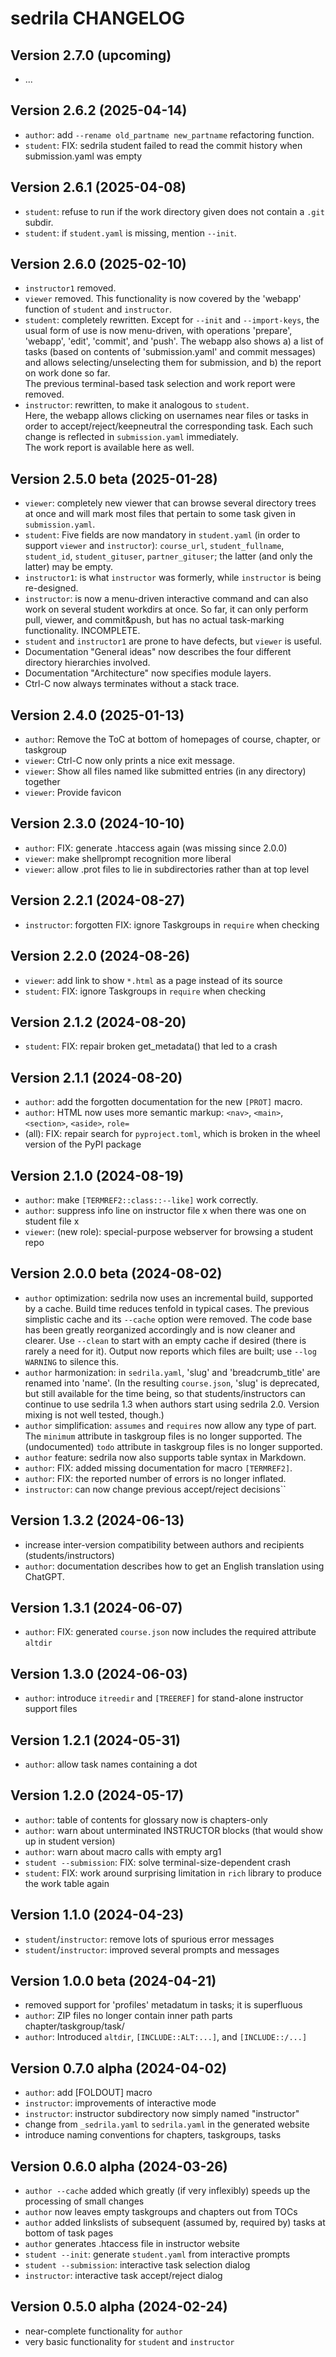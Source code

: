 # sedrila CHANGELOG


## Version 2.7.0 (upcoming)
- ...


## Version 2.6.2 (2025-04-14)
- `author`: add `--rename old_partname new_partname` refactoring function.
- `student`: FIX: sedrila student failed to read the commit history when submission.yaml was empty


## Version 2.6.1 (2025-04-08)
- `student`: refuse to run if the work directory given does not contain a `.git` subdir.
- `student`: if `student.yaml` is missing, mention `--init`.


## Version 2.6.0 (2025-02-10)
- `instructor1` removed.
- `viewer` removed. This functionality is now covered by the 'webapp' function of
  `student` and `instructor`.
- `student`: completely rewritten. Except for `--init` and `--import-keys`, the usual form of use is now
  menu-driven, with operations 'prepare', 'webapp', 'edit', 'commit', and 'push'.
  The webapp also shows a) a list of tasks (based on contents of 'submission.yaml' and commit messages)
  and allows selecting/unselecting them for submission, and b) the report on work done so far.  
  The previous terminal-based task selection and work report were removed.
- `instructor`: rewritten, to make it analogous to `student`.  
  Here, the webapp allows clicking on usernames near files or tasks in order to accept/reject/keepneutral
  the corresponding task. Each such change is reflected in `submission.yaml` immediately.  
  The work report is available here as well.


## Version 2.5.0 beta (2025-01-28)
- `viewer`: completely new viewer that can browse several directory trees at once and will
  mark most files that pertain to some task given in `submission.yaml`.
- `student`: Five fields are now mandatory in `student.yaml` (in order to support `viewer` and `instructor`):
  `course_url`, `student_fullname`, `student_id`, `student_gituser`, `partner_gituser`; 
  the latter (and only the latter) may be empty. 
- `instructor1`: is what `instructor` was formerly, while `instructor` is being re-designed.
- `instructor`: is now a menu-driven interactive command and can also work on several student workdirs at once.
  So far, it can only perform pull, viewer, and commit&push, but has no actual task-marking functionality.
  INCOMPLETE.
- `student` and `instructor1` are prone to have defects, but `viewer` is useful.
- Documentation "General ideas" now describes the four different directory hierarchies involved.
- Documentation "Architecture" now specifies module layers.
- Ctrl-C now always terminates without a stack trace.


## Version 2.4.0 (2025-01-13)
- `author`: Remove the ToC at bottom of homepages of course, chapter, or taskgroup
- `viewer`: Ctrl-C now only prints a nice exit message.
- `viewer`: Show all files named like submitted entries (in any directory) together
- `viewer`: Provide favicon


## Version 2.3.0 (2024-10-10)
- `author`: FIX: generate .htaccess again (was missing since 2.0.0)
- `viewer`: make shellprompt recognition more liberal
- `viewer`: allow .prot files to lie in subdirectories rather than at top level


## Version 2.2.1 (2024-08-27)
- `instructor`: forgotten FIX: ignore Taskgroups in `require` when checking


## Version 2.2.0 (2024-08-26)
- `viewer`: add link to show `*.html` as a page instead of its source
- `student`: FIX: ignore Taskgroups in `require` when checking


## Version 2.1.2 (2024-08-20)
- `student`: FIX: repair broken get_metadata() that led to a crash


## Version 2.1.1 (2024-08-20)
- `author`: add the forgotten documentation for the new `[PROT]` macro.
- `author`: HTML now uses more semantic markup: `<nav>`, `<main>`, `<section>`, `<aside>`,
  `role=`
- (all): FIX: repair search for `pyproject.toml`, which is broken in the wheel version of the PyPI package


## Version 2.1.0 (2024-08-19)
- `author`: make `[TERMREF2::class::--like]` work correctly.
- `author`: suppress info line on instructor file x when there was one on student file x
- `viewer`: (new role): special-purpose webserver for browsing a student repo


## Version 2.0.0 beta (2024-08-02) 
- `author` optimization: sedrila now uses an incremental build, supported by a cache.
  Build time reduces tenfold in typical cases.
  The previous simplistic cache and its `--cache` option were removed.
  The code base has been greatly reorganized accordingly and is now cleaner and clearer.
  Use `--clean` to start with an empty cache if desired (there is rarely a need for it).
  Output now reports which files are built; use `--log WARNING` to silence this.
- `author` harmonization: in `sedrila.yaml`, 'slug' and 'breadcrumb_title' are renamed into 'name'.
  (In the resulting `course.json`, 'slug' is deprecated, but still available for the time being,
  so that students/instructors can continue to use sedrila 1.3 when authors start using sedrila 2.0.
  Version mixing is not well tested, though.)
- `author` simplification: `assumes` and `requires` now allow any type of part.
  The `minimum` attribute in taskgroup files is no longer supported.
  The (undocumented) `todo` attribute in taskgroup files is no longer supported.
- `author` feature: sedrila now also supports table syntax in Markdown.
- `author`: FIX: added missing documentation for macro `[TERMREF2]`.
- `author`: FIX: the reported number of errors is no longer inflated.
- `instructor`: can now change previous accept/reject decisions``


## Version 1.3.2 (2024-06-13) 
- increase inter-version compatibility between authors and recipients (students/instructors)
- `author`: documentation describes how to get an English translation using ChatGPT.


## Version 1.3.1 (2024-06-07) 
- `author`: FIX: generated `course.json` now includes the required attribute `altdir`


## Version 1.3.0 (2024-06-03) 
- `author`: introduce `itreedir` and `[TREEREF]` for stand-alone instructor support files


## Version 1.2.1 (2024-05-31) 
- `author`: allow task names containing a dot


## Version 1.2.0 (2024-05-17)
- `author`: table of contents for glossary now is chapters-only
- `author`: warn about unterminated INSTRUCTOR blocks (that would show up in student version)
- `author`: warn about macro calls with empty arg1
- `student --submission`: FIX: solve terminal-size-dependent crash
- `student`: FIX: work around surprising limitation in `rich` library to produce the work table again


## Version 1.1.0 (2024-04-23) 

- `student`/`instructor`: remove lots of spurious error messages
- `student`/`instructor`: improved several prompts and messages


## Version 1.0.0 beta (2024-04-21)

- removed support for 'profiles' metadatum in tasks; it is superfluous
- `author`: ZIP files no longer contain inner path parts chapter/taskgroup/task/ 
- `author`: Introduced `altdir`, `[INCLUDE::ALT:...]`, and  `[INCLUDE::/...]`


## Version 0.7.0 alpha (2024-04-02)

- `author`: add [FOLDOUT] macro
- `instructor`: improvements of interactive mode
- `instructor`: instructor subdirectory now simply named "instructor"
- change from `_sedrila.yaml` to `sedrila.yaml` in the generated website
- introduce naming conventions for chapters, taskgroups, tasks


## Version 0.6.0 alpha (2024-03-26)

- `author --cache` added which greatly (if very inflexibly) speeds up the processing of small changes
- `author` now leaves empty taskgroups and chapters out from TOCs
- `author` added linkslists of subsequent (assumed by, required by) tasks at bottom of task pages
- `author` generates .htaccess file in instructor website
- `student --init`: generate `student.yaml` from interactive prompts 
- `student --submission`: interactive task selection dialog 
- `instructor`: interactive task accept/reject dialog


## Version 0.5.0 alpha (2024-02-24)

- near-complete functionality for `author`
- very basic functionality for `student` and `instructor`
